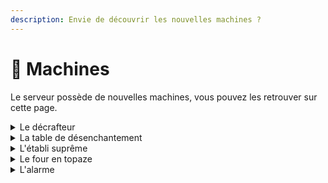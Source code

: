 ```yaml
---
description: Envie de découvrir les nouvelles machines ?
---
```


# 🔧 Machines

Le serveur possède de nouvelles machines, vous pouvez les retrouver sur cette page.

<details>

<summary>Le décrafteur</summary>

Le décrafteur vous permet de récupérer les lingots associés à l'armure que vous lui avez donné. Cela fonctionne en fonction de la durabilité de l'armure, si vous entrez des bottes en mercure avec un durabilité de 50%, le décrafteur vous donnera 2 mercures.

</details>

<details>

<summary>La table de désenchantement</summary>

La table de désenchantement vous permet de retirer des enchantements associés à l'armure que vous lui avez donné. Celle-ci fonctionne avec une orbe de désenchantement.

</details>

<details>

<summary>L'établi suprême</summary>

L'établi suprême vous permet de crafter les nouveaux objets dans une interface faisant 9 \* 9.

</details>

<details>

<summary>Le four en topaze</summary>

Le four en topaze vous permet de faire cuire les items deux fois plus rapidement qu'un four basique.

</details>

<details>

<summary>L'alarme</summary>



</details>
